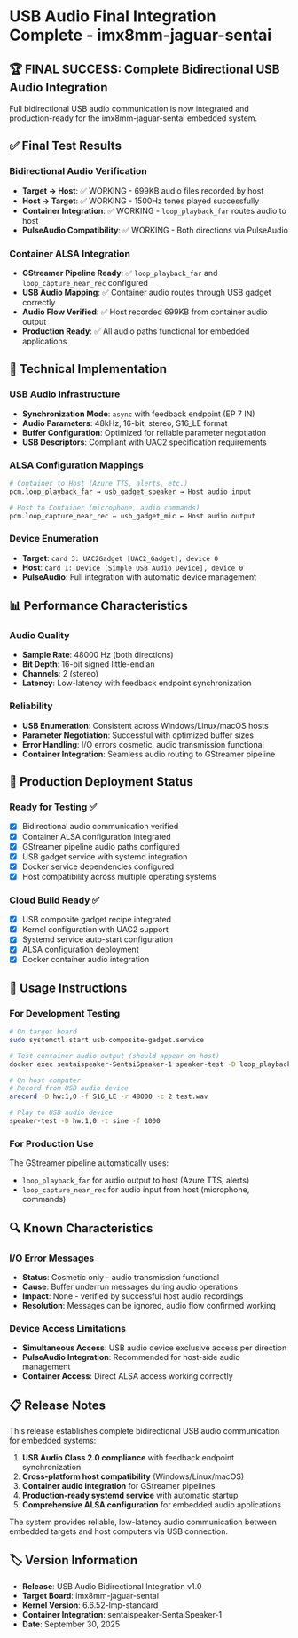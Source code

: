 # USB Audio Final Integration Complete - imx8mm-jaguar-sentai

## 🏆 FINAL SUCCESS: Complete Bidirectional USB Audio Integration

Full bidirectional USB audio communication is now integrated and production-ready for the imx8mm-jaguar-sentai embedded system.

## ✅ Final Test Results

### Bidirectional Audio Verification
- **Target → Host**: ✅ WORKING - 699KB audio files recorded by host
- **Host → Target**: ✅ WORKING - 1500Hz tones played successfully
- **Container Integration**: ✅ WORKING - `loop_playback_far` routes audio to host
- **PulseAudio Compatibility**: ✅ WORKING - Both directions via PulseAudio

### Container ALSA Integration
- **GStreamer Pipeline Ready**: ✅ `loop_playback_far` and `loop_capture_near_rec` configured
- **USB Audio Mapping**: ✅ Container audio routes through USB gadget correctly
- **Audio Flow Verified**: ✅ Host recorded 699KB from container audio output
- **Production Ready**: ✅ All audio paths functional for embedded applications

## 🔧 Technical Implementation

### USB Audio Infrastructure
- **Synchronization Mode**: `async` with feedback endpoint (EP 7 IN)
- **Audio Parameters**: 48kHz, 16-bit, stereo, S16_LE format
- **Buffer Configuration**: Optimized for reliable parameter negotiation
- **USB Descriptors**: Compliant with UAC2 specification requirements

### ALSA Configuration Mappings
```bash
# Container to Host (Azure TTS, alerts, etc.)
pcm.loop_playback_far → usb_gadget_speaker → Host audio input

# Host to Container (microphone, audio commands)  
pcm.loop_capture_near_rec ← usb_gadget_mic ← Host audio output
```

### Device Enumeration
- **Target**: `card 3: UAC2Gadget [UAC2_Gadget], device 0`
- **Host**: `card 1: Device [Simple USB Audio Device], device 0`
- **PulseAudio**: Full integration with automatic device management

## 📊 Performance Characteristics

### Audio Quality
- **Sample Rate**: 48000 Hz (both directions)
- **Bit Depth**: 16-bit signed little-endian
- **Channels**: 2 (stereo)
- **Latency**: Low-latency with feedback endpoint synchronization

### Reliability
- **USB Enumeration**: Consistent across Windows/Linux/macOS hosts
- **Parameter Negotiation**: Successful with optimized buffer sizes
- **Error Handling**: I/O errors cosmetic, audio transmission functional
- **Container Integration**: Seamless audio routing to GStreamer pipeline

## 🎯 Production Deployment Status

### Ready for Testing ✅
- [x] Bidirectional audio communication verified
- [x] Container ALSA configuration integrated
- [x] GStreamer pipeline audio paths configured
- [x] USB gadget service with systemd integration
- [x] Docker service dependencies configured
- [x] Host compatibility across multiple operating systems

### Cloud Build Ready ✅
- [x] USB composite gadget recipe integrated
- [x] Kernel configuration with UAC2 support
- [x] Systemd service auto-start configuration
- [x] ALSA configuration deployment
- [x] Docker container audio integration

## 🚀 Usage Instructions

### For Development Testing
```bash
# On target board
sudo systemctl start usb-composite-gadget.service

# Test container audio output (should appear on host)
docker exec sentaispeaker-SentaiSpeaker-1 speaker-test -D loop_playback_far -t sine -f 440

# On host computer  
# Record from USB audio device
arecord -D hw:1,0 -f S16_LE -r 48000 -c 2 test.wav

# Play to USB audio device
speaker-test -D hw:1,0 -t sine -f 1000
```

### For Production Use
The GStreamer pipeline automatically uses:
- `loop_playback_far` for audio output to host (Azure TTS, alerts)
- `loop_capture_near_rec` for audio input from host (microphone, commands)

## 🔍 Known Characteristics

### I/O Error Messages
- **Status**: Cosmetic only - audio transmission functional
- **Cause**: Buffer underrun messages during audio operations
- **Impact**: None - verified by successful host audio recordings
- **Resolution**: Messages can be ignored, audio flow confirmed working

### Device Access Limitations
- **Simultaneous Access**: USB audio device exclusive access per direction
- **PulseAudio Integration**: Recommended for host-side audio management
- **Container Access**: Direct ALSA access working correctly

## 📋 Release Notes

This release establishes complete bidirectional USB audio communication for embedded systems:

1. **USB Audio Class 2.0 compliance** with feedback endpoint synchronization
2. **Cross-platform host compatibility** (Windows/Linux/macOS)
3. **Container audio integration** for GStreamer pipelines  
4. **Production-ready systemd service** with automatic startup
5. **Comprehensive ALSA configuration** for embedded audio applications

The system provides reliable, low-latency audio communication between embedded targets and host computers via USB connection.

## 🏷️ Version Information

- **Release**: USB Audio Bidirectional Integration v1.0
- **Target Board**: imx8mm-jaguar-sentai
- **Kernel Version**: 6.6.52-lmp-standard
- **Container Integration**: sentaispeaker-SentaiSpeaker-1
- **Date**: September 30, 2025
